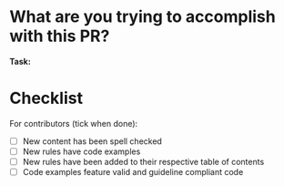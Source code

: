 # What are you trying to accomplish with this PR?

<!--
Provide a detailed description of the objective of this pull request.
Are you fixing a typo? Updating a rule? Or adding a completely new rule?
Use the appropriate PR labels.
-->

**Task:** <!-- Jira task ID, e.g. CANVAS-422 -->

# Checklist
For contributors (tick when done):

- [ ] New content has been spell checked
- [ ] New rules have code examples
- [ ] New rules have been added to their respective table of contents
- [ ] Code examples feature valid and guideline compliant code
